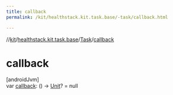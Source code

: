 ```yaml
---
title: callback
permalink: /kit/healthstack.kit.task.base/-task/callback.html

---
```

//[kit](/kit.html)/[healthstack.kit.task.base](../index.html)/[Task](index.html)/[callback](callback.html)



# callback



[androidJvm]\
var [callback](callback.html): () -&gt; [Unit](https://kotlinlang.org/api/latest/jvm/stdlib/kotlin/-unit/index.html)? = null




